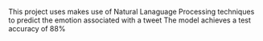 This project uses makes use of Natural Lanaguage Processing techniques to predict the emotion associated with a tweet 
The model achieves a test accuracy of 88%
